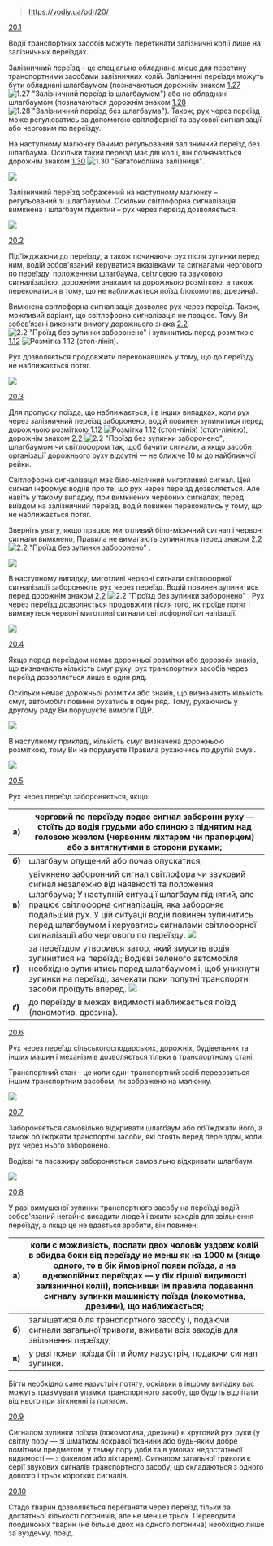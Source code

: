 > https://vodiy.ua/pdr/20/

[20.1](https://vodiy.ua/pdr/20/#201 "постійне посилання")

Водії транспортних засобів можуть перетинати залізничні колії лише на залізничних переїздах.

Залізничний переїзд – це спеціально обладнане місце для перетину транспортними засобами залізничних колій. Залізничні переїзди можуть бути обладнані шлагбаумом (позначаються дорожнім знаком [1.27](https://vodiy.ua/znaky/1/1.27/) ![1.27 "Залізничний переїзд із шлагбаумом"](https://vodiy.ua/media/uploads/signs/1.27.png)) або не обладнані шлагбаумом (позначаються дорожнім знаком [1.28](https://vodiy.ua/znaky/1/1.28/) ![1.28 "Залізничний переїзд без шлагбаума"](https://vodiy.ua/media/uploads/signs/1.28.png)). Також, рух через переїзд може регулюватись за допомогою світлофорної та звукової сигналізації або черговим по переїзду.

На наступному малюнку бачимо регульований залізничний переїзд без шлагбаума. Оскільки такий переїзд має дві колії, він позначається дорожнім знаком [1.30](https://vodiy.ua/znaky/1/1.30/) ![1.30 "Багатоколійна залізниця"](https://vodiy.ua/media/uploads/signs/1.30.png).

![](https://vodiy.ua/media/questions/2827_.jpg)

Залізничний переїзд зображений на наступному малюнку – регульований зі шлагбаумом. Оскільки світлофорна сигналізація вимкнена і шлагбаум піднятий – рух через переїзд дозволяється.

![](https://vodiy.ua/media/questions/889_.jpg)

[20.2](https://vodiy.ua/pdr/20/#202 "постійне посилання")

Під'їжджаючи до переїзду, а також починаючи рух після зупинки перед ним, водій зобов'язаний керуватися вказівками та сигналами чергового по переїзду, положенням шлагбаума, світловою та звуковою сигналізацією, дорожніми знаками та дорожньою розміткою, а також переконатися в тому, що не наближається поїзд (локомотив, дрезина).

Вимкнена світлофорна сигналізація дозволяє рух через переїзд. Також, можливий варіант, що світлофорна сигналізація не працює. Тому Ви зобов’язані виконати вимогу дорожнього знака [2.2](https://vodiy.ua/znaky/2/2.2/) ![2.2 "Проїзд без зупинки заборонено"](https://vodiy.ua/media/uploads/signs/2.2.png) і зупинитись перед розміткою [1.12](https://vodiy.ua/rozmitka/1/1.12/) ![Розмітка 1.12 (стоп-лінія)](https://vodiy.ua/media/uploads/marking/1.12.png).

Рух дозволяється продовжити переконавшись у тому, що до переїзду не наближається потяг.

![](https://vodiy.ua/media/questions/888_.jpg)

[20.3](https://vodiy.ua/pdr/20/#203 "постійне посилання")

Для пропуску поїзда, що наближається, і в інших випадках, коли рух через залізничний переїзд заборонено, водій повинен зупинитися перед дорожньою розміткою [1.12](https://vodiy.ua/rozmitka/1/1.12/) ![Розмітка 1.12 (стоп-лінія)](https://vodiy.ua/media/uploads/marking/1.12.png) (стоп-лінією), дорожнім знаком [2.2](https://vodiy.ua/znaky/2/2.2/) ![2.2 "Проїзд без зупинки заборонено"](https://vodiy.ua/media/uploads/signs/2.2.png), шлагбаумом чи світлофором так, щоб бачити сигнали, а якщо засоби організації дорожнього руху відсутні — не ближче 10 м до найближчої рейки.

Світлофорна сигналізація має біло-місячний миготливий сигнал. Цей сигнал інформує водіїв про те, що рух через переїзд дозволяється. Але навіть у такому випадку, при вимкнених червоних сигналах, перед виїздом на залізничний переїзд, водій повинен переконатись у тому, що не наближається потяг.

Зверніть увагу, якщо працює миготливий біло-місячний сигнал і червоні сигнали вимкнено, Правила не вимагають зупинятись перед знаком [2.2](https://vodiy.ua/znaky/2/2.2/) ![2.2 "Проїзд без зупинки заборонено"](https://vodiy.ua/media/uploads/signs/2.2.png) .

![](https://vodiy.ua/media/questions/3278_.jpg)

В наступному випадку, миготливі червоні сигнали світлофорної сигналізації забороняють рух через переїзд. Водій повинен зупинитись перед дорожнім знаком [2.2](https://vodiy.ua/znaky/2/2.2/) ![2.2 "Проїзд без зупинки заборонено"](https://vodiy.ua/media/uploads/signs/2.2.png) . Рух через переїзд дозволяється продовжити після того, як проїде потяг і вимкнуться червоні миготливі сигнали світлофорної сигналізації.

![](https://vodiy.ua/media/questions/056_.jpg)

[20.4](https://vodiy.ua/pdr/20/#204 "постійне посилання")

Якщо перед переїздом немає дорожньої розмітки або дорожніх знаків, що визначають кількість смуг руху, рух транспортних засобів через переїзд дозволяється лише в один ряд.

Оскільки немає дорожньої розмітки або знаків, що визначають кількість смуг, автомобілі повинні рухатись в один ряд. Тому, рухаючись у другому ряду Ви порушуєте вимоги ПДР.

![](https://vodiy.ua/media/questions/894_.jpg)

В наступному прикладі, кількість смуг визначена дорожньою розміткою, тому Ви не порушуєте Правила рухаючись по другій смузі.

![](https://vodiy.ua/media/questions/895_.jpg)

[20.5](https://vodiy.ua/pdr/20/#205 "постійне посилання")

Рух через переїзд забороняється, якщо:

| **a)** | черговий по переїзду подає сигнал заборони руху — стоїть до водія грудьми або спиною з піднятим над головою жезлом (червоним ліхтарем чи прапорцем) або з витягнутими в сторони руками; |
| --- | --- |
| **б)** | шлагбаум опущений або почав опускатися; |
| **в)** | увімкнено заборонний сигнал світлофора чи звуковий сигнал незалежно від наявності та положення шлагбаума;  У наступній ситуації шлагбаум піднятий, але працює світлофорна сигналізація, яка забороняє подальший рух. У цій ситуації водій повинен зупинитись перед шлагбаумом і керуватись сигналами світлофорної сигналізації або чергового по переїзду.  ![](https://vodiy.ua/media/questions/898_.jpg) |
| **г)** | за переїздом утворився затор, який змусить водія зупинитися на переїзді;  Водієві зеленого автомобіля необхідно зупинитись перед шлагбаумом і, щоб уникнути зупинки на переїзді, зачекати поки попутні транспортні засоби проїдуть вперед.  ![](https://vodiy.ua/media/questions/901_.jpg) |
| **ґ)** | до переїзду в межах видимості наближається поїзд (локомотив, дрезина). |

[20.6](https://vodiy.ua/pdr/20/#206 "постійне посилання")

Рух через переїзд сільськогосподарських, дорожніх, будівельних та інших машин і механізмів дозволяється тільки в транспортному стані.

Транспортний стан – це коли один транспортний засіб перевозиться іншим транспортним засобом, як зображено на малюнку.

![](https://vodiy.ua/media/questions/pdr/20.6.jpg)

[20.7](https://vodiy.ua/pdr/20/#207 "постійне посилання")

Забороняється самовільно відкривати шлагбаум або об'їжджати його, а також об'їжджати транспортні засоби, які стоять перед переїздом, коли рух через нього заборонено.

Водієві та пасажиру забороняється самовільно відкривати шлагбаум.

![](https://vodiy.ua/media/questions/906_.jpg)

[20.8](https://vodiy.ua/pdr/20/#208 "постійне посилання")

У разі вимушеної зупинки транспортного засобу на переїзді водій зобов'язаний негайно висадити людей і вжити заходів для звільнення переїзду, а якщо це не вдається зробити, він повинен:

| **a)** | коли є можливість, послати двох чоловік уздовж колій в обидва боки від переїзду не менш як на 1000 м (якщо одного, то в бік ймовірної появи поїзда, а на одноколійних переїздах — у бік гіршої видимості залізничної колії), пояснивши їм правила подавання сигналу зупинки машиністу поїзда (локомотива, дрезини), що наближається; |
| --- | --- |
| **б)** | залишатися біля транспортного засобу і, подаючи сигнали загальної тривоги, вживати всіх заходів для звільнення переїзду; |
| **в)** | у разі появи поїзда бігти йому назустріч, подаючи сигнал зупинки. |

Бігти необхідно саме назустріч потягу, оскільки в іншому випадку вас можуть травмувати уламки транспортного засобу, що будуть відлітати від нього при зіткненні із потягом.

[20.9](https://vodiy.ua/pdr/20/#209 "постійне посилання")

Сигналом зупинки поїзда (локомотива, дрезини) є круговий рух руки (у світлу пору — зі шматком яскравої тканини або будь-яким добре помітним предметом, у темну пору доби та в умовах недостатньої видимості — з факелом або ліхтарем). Сигналом загальної тривоги є серії звукових сигналів транспортного засобу, що складаються з одного довгого і трьох коротких сигналів.

[20.10](https://vodiy.ua/pdr/20/#2010 "постійне посилання")

Стадо тварин дозволяється переганяти через переїзд тільки за достатньої кількості погоничів, але не менше трьох. Переводити поодиноких тварин (не більше двох на одного погонича) необхідно лише за вуздечку, повід.